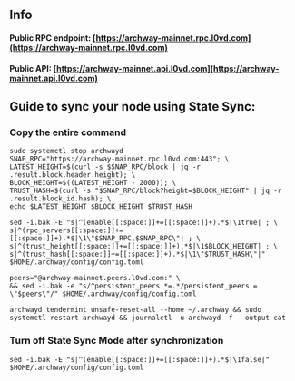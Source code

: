 ## Info
#### Public RPC endpoint: [https://archway-mainnet.rpc.l0vd.com](https://archway-mainnet.rpc.l0vd.com)
#### Public API: [https://archway-mainnet.api.l0vd.com](https://archway-mainnet.api.l0vd.com)

## Guide to sync your node using State Sync:

### Copy the entire command
```
sudo systemctl stop archwayd
SNAP_RPC="https://archway-mainnet.rpc.l0vd.com:443"; \
LATEST_HEIGHT=$(curl -s $SNAP_RPC/block | jq -r .result.block.header.height); \
BLOCK_HEIGHT=$((LATEST_HEIGHT - 2000)); \
TRUST_HASH=$(curl -s "$SNAP_RPC/block?height=$BLOCK_HEIGHT" | jq -r .result.block_id.hash); \
echo $LATEST_HEIGHT $BLOCK_HEIGHT $TRUST_HASH

sed -i.bak -E "s|^(enable[[:space:]]+=[[:space:]]+).*$|\1true| ; \
s|^(rpc_servers[[:space:]]+=[[:space:]]+).*$|\1\"$SNAP_RPC,$SNAP_RPC\"| ; \
s|^(trust_height[[:space:]]+=[[:space:]]+).*$|\1$BLOCK_HEIGHT| ; \
s|^(trust_hash[[:space:]]+=[[:space:]]+).*$|\1\"$TRUST_HASH\"|" $HOME/.archway/config/config.toml

peers="@archway-mainnet.peers.l0vd.com:" \
&& sed -i.bak -e "s/^persistent_peers *=.*/persistent_peers = \"$peers\"/" $HOME/.archway/config/config.toml 

archwayd tendermint unsafe-reset-all --home ~/.archway && sudo systemctl restart archwayd && journalctl -u archwayd -f --output cat
```

### Turn off State Sync Mode after synchronization
```
sed -i.bak -E "s|^(enable[[:space:]]+=[[:space:]]+).*$|\1false|" $HOME/.archway/config/config.toml
```
